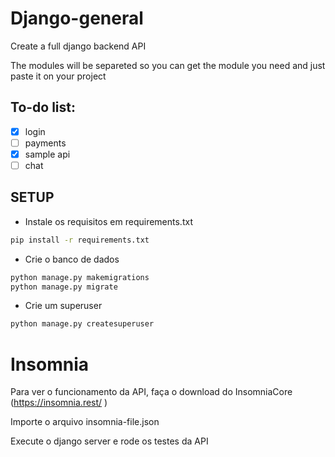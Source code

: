 # Django-general
Create a full django backend API

The modules will be separeted so you can get the module you need and just paste it on your project

<h2>To-do list:</h2>

- [x] login
- [ ] payments
- [x] sample api
- [ ] chat

<h2>SETUP</h2>

- Instale os requisitos em requirements.txt

```sh
pip install -r requirements.txt
```
- Crie o banco de dados

```sh
python manage.py makemigrations
python manage.py migrate
```

- Crie um superuser
```sh
python manage.py createsuperuser
```


# Insomnia
Para ver o funcionamento da API, faça o download do InsomniaCore (https://insomnia.rest/ )

Importe o arquivo insomnia-file.json

Execute o django server e rode os testes da API